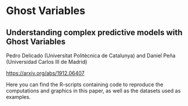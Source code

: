 # Ghost Variables

## Understanding complex predictive models with Ghost Variables

Pedro Delicado (Universitat Politècnica de Catalunya) and Daniel Peña (Universidad Carlos III de Madrid)

https://arxiv.org/abs/1912.06407

Here you can find the R-scripts containing code to reproduce the computations and graphics in this paper, as well as the datasets used as examples.
